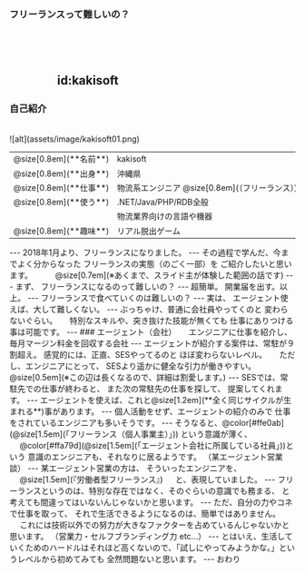### フリーランスって難しいの？


　
　  
　  
　　　　id:kakisoft
---
### 自己紹介

<br>
<div class="left">
![alt](assets/image/kakisoft01.png)
</div>
<div class="right">
  <table style="white-space: nowrap;border-style: none;">
    <tr>
      <td>@size[0.8em](**名前**)</td>
      <td>
        kakisoft
      </td>
    </tr>
    <tr>
      <td>@size[0.8em](**出身**)</td>
      <td>沖縄県</td>
    </tr>
    <tr>
      <td>@size[0.8em](**仕事**)</td>
      <td>物流系エンジニア @size[0.8em](（フリーランス）)</td>
    </tr>
    <tr>
      <td>@size[0.8em](**使う**)</td>
      <td>.NET/Java/PHP/RDB全般</td>
    </tr>
    <tr>
      <td>&nbsp;</td>
      <td>物流業界向けの言語や機器</td>
    </tr>
    <tr>
      <td>@size[0.8em](**趣味**)</td>
      <td>リアル脱出ゲーム</td>
    </tr>
  </table>
</div>
---
2018年1月より、フリーランスになりました。
---
その過程で学んだ、今までよく分からなった  
フリーランスの実態（のごく一部）を  
ご紹介したいと思います。
　  
　  
@size[0.7em](※あくまで、スライド主が体験した範囲の話です)
---
まず、  
フリーランスになるのって難しいの？
---
超簡単。  
開業届を出す。以上。
---
フリーランスで食べていくのは難しいの？
---
実は、  
エージェント使えば、大して難しくない。  
---
ぶっちゃけ、普通に会社員やってくのと  
変わらないぐらい。    
　  
特別なスキルや、突き抜けた技能が無くても  
仕事にありつける事は可能です。
---
### エージェント（会社）
　  
エンジニアに仕事を紹介し、  
毎月マージン料金を回収する会社
---
エージェントが紹介する案件は、常駐が９割超え。  
感覚的には、正直、SESやってるのと  
ほぼ変わらないレベル。  
　  
ただし、エンジニアにとって、  
SESより遥かに健全な引力が働きやすい。  
@size[0.5em](※この辺は長くなるので、詳細は割愛します。)
---
SESでは、常駐先での仕事が終わると、  
また次の常駐先の仕事を探して、  
提案してくれます。
---
エージェントを使えば、これと@size[1.2em](**全く同じサイクルが生まれる**)事があります。
---
個人活動をせず、エージェントの紹介のみで  
仕事をされているエンジニアも多いそうです。    
---
そうなると、@color[#ffe0ab](@size[1.5em](「フリーランス（個人事業主）」))  
という意識が薄く、  
　  
@color[#ffa79d](@size[1.5em](「エージェント会社に所属している社員」))という  
意識のエンジニアも、それなりに居るようです。  
（某エージェント営業談）
---
某エージェント営業の方は、  
そういったエンジニアを、  
　  
@size[1.5em](『労働者型フリーランス』)  
　  
と、表現していました。
---
フリーランスというのは、特別な存在ではなく、そのぐらいの意識でも務まる、
と考えても間違ってはいないんじゃないかと思います。
---
ただ、自分の力やコネで仕事を取って、  
それで生活できるようになるのは、簡単ではありません。  
　  
これには技術以外での努力が大きなファクターを占めているんじゃないかと思います。  
（営業力・セルフブランディング力 etc...）
---
とはいえ、生活していくためのハードルはそれほど高くないので、「試しにやってみようかな。」というレベルから初めてみても
全然問題ないと思います。
---
おわり